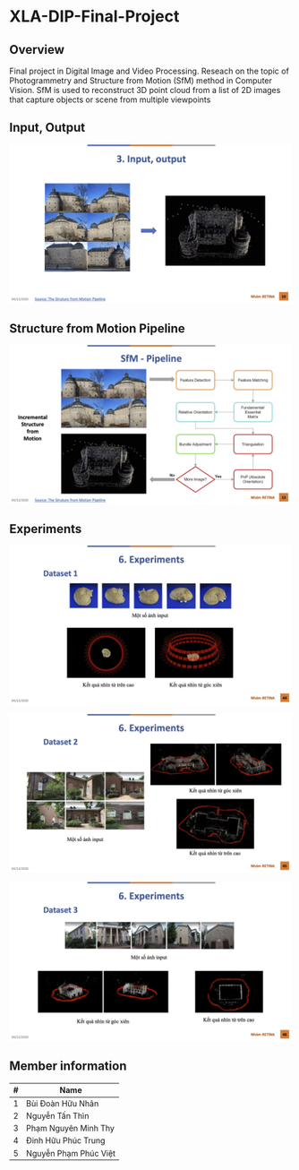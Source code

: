 # XLA-DIP-Final-Project

## Overview

Final project in Digital Image and Video Processing. Reseach on the topic of Photogrammetry and Structure from Motion (SfM) method in Computer Vision. SfM is used to reconstruct 3D point cloud from a list of 2D images that capture objects or scene from multiple viewpoints

## Input, Output
![input-output](./Assets/input-output.jpg)

## Structure from Motion Pipeline
![pipeline](./Assets/sfm-pipeline.jpg)

## Experiments
![exp-dataset-1](./Assets/exp-dataset-1.jpg)

![exp-dataset-2](./Assets/exp-dataset-2.jpg)

![exp-dataset-3](./Assets/exp-dataset-3.jpg)

## Member information

|#|Name|
|---|---|
|1|Bùi Đoàn Hữu Nhân|
|2|Nguyễn Tấn Thìn|
|3|Phạm Nguyên Minh Thy|
|4|Đinh Hữu Phúc Trung|
|5|Nguyễn Phạm Phúc Việt|
